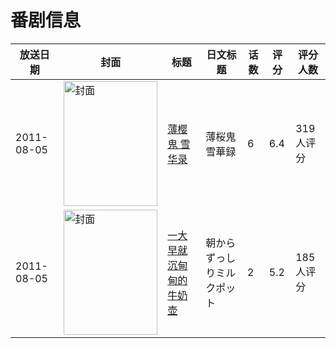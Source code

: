 # 番剧信息

|放送日期|封面|标题|日文标题|话数|评分|评分人数|
|---|---|---|---|---|---|---|
|2011-08-05|<img src="https://lain.bgm.tv/pic/cover/c/86/77/18623_J8NKj.jpg" alt="封面" style="width:150px;height:200px;object-fit:cover;">|[薄樱鬼 雪华录](https://bangumi.tv/subject/18623)|薄桜鬼 雪華録|6|6.4|319人评分|
|2011-08-05|<img src="https://bangumi.tv/img/no_icon_subject.png" alt="封面" style="width:150px;height:200px;object-fit:cover;">|[一大早就沉甸甸的牛奶壶](https://bangumi.tv/subject/37545)|朝からずっしりミルクポット|2|5.2|185人评分|
